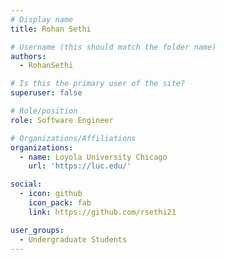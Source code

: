 ```yaml
---
# Display name
title: Rohan Sethi

# Username (this should match the folder name)
authors:
  - RohanSethi

# Is this the primary user of the site?
superuser: false

# Role/position
role: Software Engineer

# Organizations/Affiliations
organizations:
  - name: Loyola University Chicago
    url: 'https://luc.edu/'

social:
  - icon: github
    icon_pack: fab
    link: https://github.com/rsethi21

user_groups:
  - Undergraduate Students
---
```

